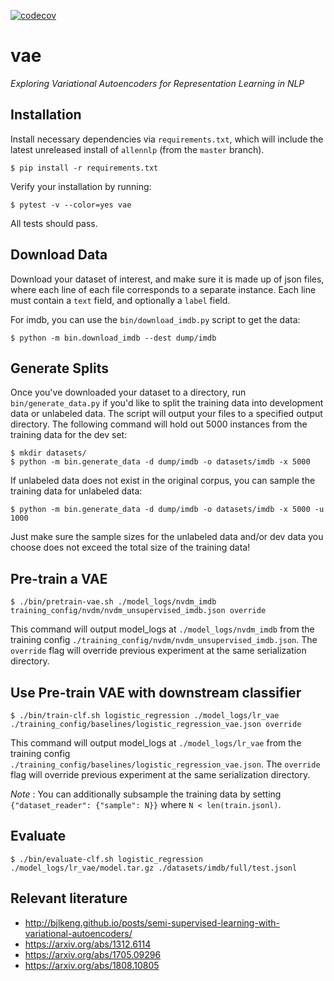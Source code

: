 [![codecov](https://codecov.io/gh/allenai/vae/branch/master/graph/badge.svg?token=NOriF2Rm8p)](https://codecov.io/gh/allenai/vae)

# vae

*Exploring Variational Autoencoders for Representation Learning in NLP*


## Installation

Install necessary dependencies via `requirements.txt`, which will include the latest unreleased install of `allennlp` (from the `master` branch).

```
$ pip install -r requirements.txt
```

Verify your installation by running: 

```
$ pytest -v --color=yes vae
```

All tests should pass.

## Download Data

Download your dataset of interest, and make sure it is made up of json files, where each line of each file corresponds to a separate instance. Each line must contain a `text` field, and optionally a `label` field.

For imdb, you can use the `bin/download_imdb.py` script to get the data:

```
$ python -m bin.download_imdb --dest dump/imdb
```

## Generate Splits
Once you've downloaded your dataset to a directory, run `bin/generate_data.py` if you'd like to split the training data into development data or unlabeled data. The script will output your files to a specified output directory. The following command will hold out 5000 instances from the training data for the dev set:

```
$ mkdir datasets/
$ python -m bin.generate_data -d dump/imdb -o datasets/imdb -x 5000
```

If unlabeled data does not exist in the original corpus, you can sample the training data for unlabeled data:

```
$ python -m bin.generate_data -d dump/imdb -o datasets/imdb -x 5000 -u 1000
```

Just make sure the sample sizes for the unlabeled data and/or dev data you choose does not exceed the total size of the training data!


## Pre-train a VAE

```
$ ./bin/pretrain-vae.sh ./model_logs/nvdm_imdb training_config/nvdm/nvdm_unsupervised_imdb.json override
```

This command will output model_logs at `./model_logs/nvdm_imdb` from the training config `./training_config/nvdm/nvdm_unsupervised_imdb.json`. The `override` flag will override previous experiment at the same serialization directory.

## Use Pre-train VAE with downstream classifier

```
$ ./bin/train-clf.sh logistic_regression ./model_logs/lr_vae ./training_config/baselines/logistic_regression_vae.json override
```

This command will output model_logs at `./model_logs/lr_vae` from the training config `./training_config/baselines/logistic_regression_vae.json`. The `override` flag will override previous experiment at the same serialization directory.

*Note* : You can additionally subsample the training data by setting `{"dataset_reader": {"sample": N}}` where `N < len(train.jsonl)`.

## Evaluate

```
$ ./bin/evaluate-clf.sh logistic_regression ./model_logs/lr_vae/model.tar.gz ./datasets/imdb/full/test.jsonl
```

## Relevant literature

* http://bjlkeng.github.io/posts/semi-supervised-learning-with-variational-autoencoders/
* https://arxiv.org/abs/1312.6114
* https://arxiv.org/abs/1705.09296
* https://arxiv.org/abs/1808.10805
